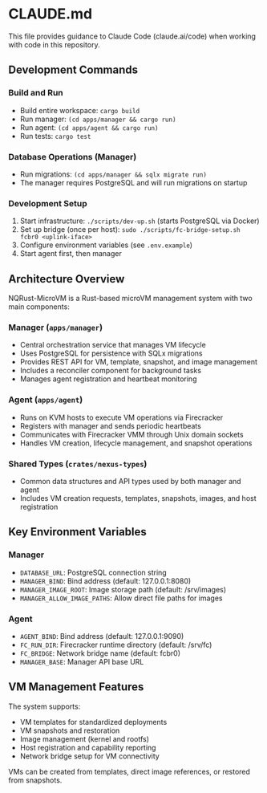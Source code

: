 # CLAUDE.md

This file provides guidance to Claude Code (claude.ai/code) when working with code in this repository.

## Development Commands

### Build and Run
- Build entire workspace: `cargo build`
- Run manager: `(cd apps/manager && cargo run)`
- Run agent: `(cd apps/agent && cargo run)`
- Run tests: `cargo test`

### Database Operations (Manager)
- Run migrations: `(cd apps/manager && sqlx migrate run)`
- The manager requires PostgreSQL and will run migrations on startup

### Development Setup
1. Start infrastructure: `./scripts/dev-up.sh` (starts PostgreSQL via Docker)
2. Set up bridge (once per host): `sudo ./scripts/fc-bridge-setup.sh fcbr0 <uplink-iface>`
3. Configure environment variables (see `.env.example`)
4. Start agent first, then manager

## Architecture Overview

NQRust-MicroVM is a Rust-based microVM management system with two main components:

### Manager (`apps/manager`)
- Central orchestration service that manages VM lifecycle
- Uses PostgreSQL for persistence with SQLx migrations
- Provides REST API for VM, template, snapshot, and image management
- Includes a reconciler component for background tasks
- Manages agent registration and heartbeat monitoring

### Agent (`apps/agent`)
- Runs on KVM hosts to execute VM operations via Firecracker
- Registers with manager and sends periodic heartbeats
- Communicates with Firecracker VMM through Unix domain sockets
- Handles VM creation, lifecycle management, and snapshot operations

### Shared Types (`crates/nexus-types`)
- Common data structures and API types used by both manager and agent
- Includes VM creation requests, templates, snapshots, images, and host registration

## Key Environment Variables

### Manager
- `DATABASE_URL`: PostgreSQL connection string
- `MANAGER_BIND`: Bind address (default: 127.0.0.1:8080)
- `MANAGER_IMAGE_ROOT`: Image storage path (default: /srv/images)
- `MANAGER_ALLOW_IMAGE_PATHS`: Allow direct file paths for images

### Agent
- `AGENT_BIND`: Bind address (default: 127.0.0.1:9090)
- `FC_RUN_DIR`: Firecracker runtime directory (default: /srv/fc)
- `FC_BRIDGE`: Network bridge name (default: fcbr0)
- `MANAGER_BASE`: Manager API base URL

## VM Management Features

The system supports:
- VM templates for standardized deployments
- VM snapshots and restoration
- Image management (kernel and rootfs)
- Host registration and capability reporting
- Network bridge setup for VM connectivity

VMs can be created from templates, direct image references, or restored from snapshots.